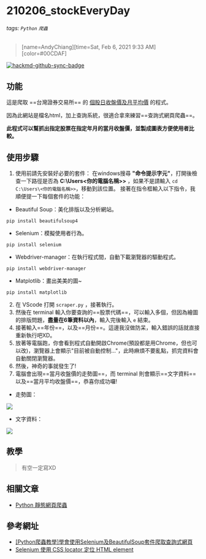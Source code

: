 # 210206_stockEveryDay

###### tags: `Python` `爬蟲`

> [name=AndyChiang][time=Sat, Feb 6, 2021 9:33 AM][color=#00CDAF]

[![hackmd-github-sync-badge](https://hackmd.io/WaqSJuPXTqCbrnbdiZ0_fA/badge)](https://hackmd.io/WaqSJuPXTqCbrnbdiZ0_fA)

## 功能
這是爬取 ==台灣證券交易所== 的 [個股日收盤價及月平均價](https://www.twse.com.tw/zh/page/trading/exchange/STOCK_DAY_AVG.html) 的程式。

因為此網站是檔名html，加上查詢系統，很適合拿來練習==查詢式網頁爬蟲==。

**此程式可以幫抓出指定股票在指定年月的當月收盤價，並製成圖表方便使用者比較。**

## 使用步驟
1. 使用前請先安裝好必要的套件：
在windows搜尋 **"命令提示字元"**，打開後檢查一下路徑是否為 **C:\Users\<你的電腦名稱>>** ，如果不是請輸入 `cd C:\Users\<你的電腦名稱>>`，移動到該位置。
接著在指令框輸入以下指令，我順便提一下每個套件的功能：
* Beautiful Soup：美化排版以及分析網站。
```
pip install beautifulsoup4
```
* Selenium：模擬使用者行為。
```
pip install selenium
```
* Webdriver-manager：在執行程式間，自動下載瀏覽器的驅動程式。
```
pip install webdriver-manager
```
* Matplotlib：畫出美美的圖~
```
pip install matplotlib
```

2. 在 VScode 打開 `scraper.py` ，接著執行。
3. 然後在 terminal 輸入你要查詢的==股票代碼==，可以輸入多個，但因為繪圖的排版問題，**盡量在6筆資料以內**，輸入完後輸入 `e` 結束。
4. 接著輸入==年份==，以及==月份==。這邊我沒做防呆，輸入錯誤的話就直接重新執行吧XD。
5. 放著等電腦跑，你會看到程式自動開啟Chrome(預設都是用Chrome，但也可以改)，瀏覽器上會顯示"目前被自動控制..."，此時麻煩不要亂點，抓完資料會自動關閉瀏覽器。
6. 然後，神奇的事就發生了!
7. 電腦會出現==當月收盤價的走勢圖==，而 terminal 則會顯示==文字資料==以及==當月平均收盤價==，恭喜你成功囉!

* 走勢圖：

![](https://i.imgur.com/tOdY2ct.png)
* 文字資料：

![](https://i.imgur.com/ghfo69X.png)


## 教學
> 有空一定寫XD

## 相關文章
* [Python 靜態網頁爬蟲](/ZAdxgQ5aR6mhJ6KWEdll1g)

## 參考網址
* [[Python爬蟲教學]學會使用Selenium及BeautifulSoup套件爬取查詢式網頁](https://www.learncodewithmike.com/2020/08/python-integrate-selenium-and-beautifulsoup.html)
* [Selenium 使用 CSS locator 定位 HTML element](https://jzchangmark.wordpress.com/2015/03/16/selenium-%E4%BD%BF%E7%94%A8-css-locator-%E5%AE%9A%E4%BD%8D%E5%85%83%E4%BB%B6/)
